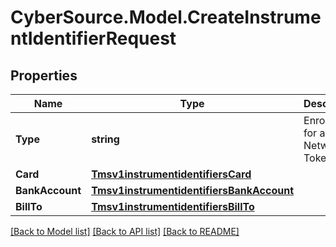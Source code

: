 # CyberSource.Model.CreateInstrumentIdentifierRequest
## Properties

Name | Type | Description | Notes
------------ | ------------- | ------------- | -------------
**Type** | **string** | Enrol card for a Network Token | [optional] 
**Card** | [**Tmsv1instrumentidentifiersCard**](Tmsv1instrumentidentifiersCard.md) |  | [optional] 
**BankAccount** | [**Tmsv1instrumentidentifiersBankAccount**](Tmsv1instrumentidentifiersBankAccount.md) |  | [optional] 
**BillTo** | [**Tmsv1instrumentidentifiersBillTo**](Tmsv1instrumentidentifiersBillTo.md) |  | [optional] 

[[Back to Model list]](../README.md#documentation-for-models) [[Back to API list]](../README.md#documentation-for-api-endpoints) [[Back to README]](../README.md)

